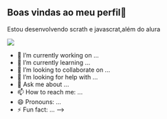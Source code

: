 ## Boas vindas ao meu perfil🌙

Estou desenvolvendo scrath e javascrat,além do alura

![](https://media1.tenor.com/m/2ReUQeXk9psAAAAC/naruto.g)
- 🔭 I’m currently working on ...
- 🌱 I’m currently learning ...
- 👯 I’m looking to collaborate on ...
- 🤔 I’m looking for help with ...
- 💬 Ask me about ...
- 📫 How to reach me: ...
- 😄 Pronouns: ...
- ⚡ Fun fact: ...
-->
